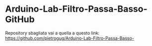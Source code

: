 # Arduino-Lab-Filtro-Passa-Basso-GitHub
Repository sbagliata vai a quella a questo link: https://github.com/pietrogug/Arduino-Lab-Filtro-Passa-Basso-
